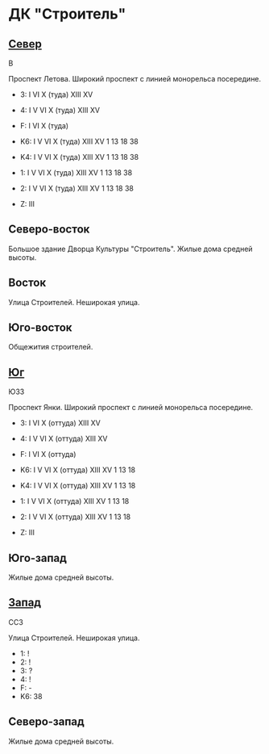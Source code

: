 # ДК "Строитель"

## [Север](./10590055.md)

В

Проспект Летова.
Широкий проспект с линией монорельса посередине.

* 3:    I   VI  X (туда)  XIII    XV
* 4:    I   V   VI  X (туда)  XIII    XV
* F:    I   VI  X (туда)

* K6:   I   V   VI  X (туда)    XIII    XV
        1   13  18  38
* K4:   I   V   VI  X (туда)    XIII    XV
        1   13  18  38
* 1:    I   V   VI  X (туда)    XIII    XV
        1   13  18  38
* 2:    I   V   VI  X (туда)    XIII    XV
        1   13  18  38

* Z:    III

## Северо-восток

Большое здание Дворца Культуры "Строитель".
Жилые дома средней высоты.

## Восток

Улица Строителей.
Неширокая улица.

## Юго-восток

Общежития строителей.

## [Юг](./10590065.md)

ЮЗЗ

Проспект Янки.
Широкий проспект с линией монорельса посередине.

* 3:    I   VI  X (оттуда)  XIII    XV
* 4:    I   V   VI  X (оттуда)  XIII    XV
* F:    I   VI  X (оттуда)

* K6:   I   V   VI  X (оттуда)  XIII    XV
        1   13  18
* K4:   I   V   VI  X (оттуда)  XIII    XV
        1   13  18
* 1:    I   V   VI  X (оттуда)  XIII    XV
        1   13  18
* 2:    I   V   VI  X (оттуда)  XIII    XV
        1   13  18

* Z:    III

## Юго-запад

Жилые дома средней высоты.

## [Запад](./10585060.md)

ССЗ

Улица Строителей.
Неширокая улица.

* 1:    !
* 2:    !
* 3:    ?
* 4:    !
* F:    -
* K6:   38

## Северо-запад

Жилые дома средней высоты.

